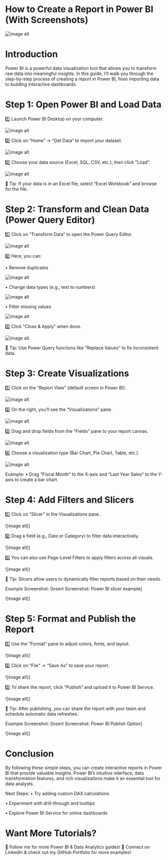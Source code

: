 # How to Create a Report in Power BI (With Screenshots)

![image alt](https://github.com/Pavithra8499/How-to-create-a-report-in-Power-BI-with-screenshots-/blob/09ed6edbd820fa4a4c2444dc4c1b555443a84e75/IMG_1665.png)

# Introduction

Power BI is a powerful data visualization tool that allows you to transform raw data into meaningful insights. In this guide, I’ll walk you through the step-by-step process of creating a report in Power BI, from importing data to building interactive dashboards.

# Step 1: Open Power BI and Load Data

1️⃣ Launch Power BI Desktop on your computer.

![image alt](https://github.com/Pavithra8499/How-to-create-a-report-in-Power-BI-with-screenshots-/blob/c80298e3785134ce6e3dc9c9b9b05ef38a265939/IMG_1669.png)

2️⃣ Click on “Home” → “Get Data” to import your dataset.

![image alt](https://github.com/Pavithra8499/How-to-create-a-report-in-Power-BI-with-screenshots-/blob/4e96cf18bf120acbbed6ffd7452c0cf5ec40fda7/IMG_1667.png)

3️⃣ Choose your data source (Excel, SQL, CSV, etc.), then click “Load”.

![image alt](https://github.com/Pavithra8499/How-to-create-a-report-in-Power-BI-with-screenshots-/blob/34aef982ccb9669abc7563d27072c18f2f4da4bb/IMG_1668.png)

📌 Tip: If your data is in an Excel file, select “Excel Workbook” and browse for the file.

# Step 2: Transform and Clean Data (Power Query Editor)

1️⃣ Click on “Transform Data” to open the Power Query Editor.

![image alt](https://github.com/Pavithra8499/How-to-create-a-report-in-Power-BI-with-screenshots-/blob/c62a783c08341645812e6487c030475b581111f8/IMG_1670.png)

2️⃣ Here, you can:

• Remove duplicates

![image alt](https://github.com/Pavithra8499/How-to-create-a-report-in-Power-BI-with-screenshots-/blob/93ef9b2d72d235c95546b578c8076b7594289fb9/IMG_1672.png)

• Change data types (e.g., text to numbers)

![image alt](https://github.com/Pavithra8499/How-to-create-a-report-in-Power-BI-with-screenshots-/blob/93ef9b2d72d235c95546b578c8076b7594289fb9/IMG_1674.png)

• Filter missing values

![image alt](https://github.com/Pavithra8499/How-to-create-a-report-in-Power-BI-with-screenshots-/blob/93ef9b2d72d235c95546b578c8076b7594289fb9/IMG_1676.png)

3️⃣ Click “Close & Apply” when done.

![image alt](https://github.com/Pavithra8499/How-to-create-a-report-in-Power-BI-with-screenshots-/blob/93ef9b2d72d235c95546b578c8076b7594289fb9/IMG_1673.png)

📌 Tip: Use Power Query functions like “Replace Values” to fix inconsistent data.

# Step 3: Create Visualizations

1️⃣ Click on the “Report View” (default screen in Power BI).

![image alt](https://github.com/Pavithra8499/How-to-create-a-report-in-Power-BI-with-screenshots-/blob/8399ec66216bde8bfa6a0e91e2c8f4b9b33147e9/IMG_1666.jpeg)

2️⃣ On the right, you’ll see the “Visualizations” pane.

![image alt](https://github.com/Pavithra8499/How-to-create-a-report-in-Power-BI-with-screenshots-/blob/d55d1620673ea5defe635ea7b23bce21f6c1d38e/IMG_1679.png)

3️⃣ Drag and drop fields from the “Fields” pane to your report canvas.

![image alt](https://github.com/Pavithra8499/How-to-create-a-report-in-Power-BI-with-screenshots-/blob/d55d1620673ea5defe635ea7b23bce21f6c1d38e/IMG_1680.png)

4️⃣ Choose a visualization type (Bar Chart, Pie Chart, Table, etc.).

![image alt](https://github.com/Pavithra8499/How-to-create-a-report-in-Power-BI-with-screenshots-/blob/d55d1620673ea5defe635ea7b23bce21f6c1d38e/IMG_1682.png)

Example:
	• Drag “Fiscal Month” to the X-axis and “Last Year Sales” to the Y-axis to create a bar chart.

# Step 4: Add Filters and Slicers

1️⃣ Click on “Slicer” in the Visualizations pane.

![image alt](

2️⃣ Drag a field (e.g., Date or Category) to filter data interactively.

![image alt](

3️⃣ You can also use Page-Level Filters to apply filters across all visuals.

![image alt](

📌 Tip: Slicers allow users to dynamically filter reports based on their needs.

Example Screenshot:
[Insert Screenshot: Power BI slicer example]

![image alt](

# Step 5: Format and Publish the Report

1️⃣ Use the “Format” pane to adjust colors, fonts, and layout.

![image alt](

2️⃣ Click on “File” → “Save As” to save your report.

![image alt](

3️⃣ To share the report, click “Publish” and upload it to Power BI Service.

![image alt](

📌 Tip: After publishing, you can share the report with your team and schedule automatic data refreshes.

Example Screenshot:
[Insert Screenshot: Power BI Publish Option]

![image alt](

# Conclusion

By following these simple steps, you can create interactive reports in Power BI that provide valuable insights. Power BI’s intuitive interface, data transformation features, and rich visualizations make it an essential tool for data analysts.

Next Steps:
• Try adding custom DAX calculations

• Experiment with drill-through and tooltips

• Explore Power BI Service for online dashboards

# Want More Tutorials?

📌 Follow me for more Power BI & Data Analytics guides!
📌 Connect on LinkedIn & check out my GitHub Portfolio for more examples!

